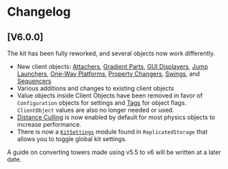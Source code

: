 # Changelog

## [V6.0.0]

The kit has been fully reworked, and several objects now work differently.

* New client objects:
[Attachers](client-objects/attachers.md),
[Gradient Parts](client-objects/gradient-parts.md),
[GUI Displayers](client-objects/gui-displayers.md), <!-- change link later -->
[Jump Launchers](client-objects/jump-launchers.md),
[One-Way Platforms](client-objects/one-way-platforms.md),
[Property Changers](client-objects/property-changers.md),
[Swings](client-objects/swings.md),
and [Sequencers](client-objects/sequencers.md)
* Various additions and changes to existing client objects
* Value objects inside Client Objects have been removed in favor of `Configuration` objects for settings and [Tags](misc.md#object-tags) for object flags. `ClientObject` values are also no longer needed or used.
* [Distance Culling](client-objects/distance-culling.md) is now enabled by default for most physics objects to increase performance.
* There is now a [`KitSettings`](misc.md#kit-settings) module found in `ReplicatedStorage` that allows you to toggle global kit settings.

A guide on converting towers made using v5.5 to v6 will be written at a later date.
